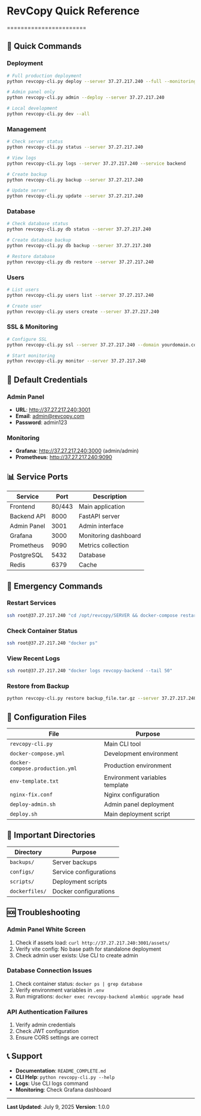 # RevCopy Quick Reference
=======================

## 🚀 Quick Commands

### Deployment
```bash
# Full production deployment
python revcopy-cli.py deploy --server 37.27.217.240 --full --monitoring

# Admin panel only
python revcopy-cli.py admin --deploy --server 37.27.217.240

# Local development
python revcopy-cli.py dev --all
```

### Management
```bash
# Check server status
python revcopy-cli.py status --server 37.27.217.240

# View logs
python revcopy-cli.py logs --server 37.27.217.240 --service backend

# Create backup
python revcopy-cli.py backup --server 37.27.217.240

# Update server
python revcopy-cli.py update --server 37.27.217.240
```

### Database
```bash
# Check database status
python revcopy-cli.py db status --server 37.27.217.240

# Create database backup
python revcopy-cli.py db backup --server 37.27.217.240

# Restore database
python revcopy-cli.py db restore --server 37.27.217.240
```

### Users
```bash
# List users
python revcopy-cli.py users list --server 37.27.217.240

# Create user
python revcopy-cli.py users create --server 37.27.217.240
```

### SSL & Monitoring
```bash
# Configure SSL
python revcopy-cli.py ssl --server 37.27.217.240 --domain yourdomain.com

# Start monitoring
python revcopy-cli.py monitor --server 37.27.217.240
```

## 🔐 Default Credentials

### Admin Panel
- **URL**: http://37.27.217.240:3001
- **Email**: admin@revcopy.com
- **Password**: admin123

### Monitoring
- **Grafana**: http://37.27.217.240:3000 (admin/admin)
- **Prometheus**: http://37.27.217.240:9090

## 📊 Service Ports

| Service | Port | Description |
|---------|------|-------------|
| Frontend | 80/443 | Main application |
| Backend API | 8000 | FastAPI server |
| Admin Panel | 3001 | Admin interface |
| Grafana | 3000 | Monitoring dashboard |
| Prometheus | 9090 | Metrics collection |
| PostgreSQL | 5432 | Database |
| Redis | 6379 | Cache |

## 🚨 Emergency Commands

### Restart Services
```bash
ssh root@37.27.217.240 "cd /opt/revcopy/SERVER && docker-compose restart"
```

### Check Container Status
```bash
ssh root@37.27.217.240 "docker ps"
```

### View Recent Logs
```bash
ssh root@37.27.217.240 "docker logs revcopy-backend --tail 50"
```

### Restore from Backup
```bash
python revcopy-cli.py restore backup_file.tar.gz --server 37.27.217.240
```

## 🔧 Configuration Files

| File | Purpose |
|------|---------|
| `revcopy-cli.py` | Main CLI tool |
| `docker-compose.yml` | Development environment |
| `docker-compose.production.yml` | Production environment |
| `env-template.txt` | Environment variables template |
| `nginx-fix.conf` | Nginx configuration |
| `deploy-admin.sh` | Admin panel deployment |
| `deploy.sh` | Main deployment script |

## 📁 Important Directories

| Directory | Purpose |
|-----------|---------|
| `backups/` | Server backups |
| `configs/` | Service configurations |
| `scripts/` | Deployment scripts |
| `dockerfiles/` | Docker configurations |

## 🆘 Troubleshooting

### Admin Panel White Screen
1. Check if assets load: `curl http://37.27.217.240:3001/assets/`
2. Verify vite config: No base path for standalone deployment
3. Check admin user exists: Use CLI to create admin

### Database Connection Issues
1. Check container status: `docker ps | grep database`
2. Verify environment variables in `.env`
3. Run migrations: `docker exec revcopy-backend alembic upgrade head`

### API Authentication Failures
1. Verify admin credentials
2. Check JWT configuration
3. Ensure CORS settings are correct

## 📞 Support

- **Documentation**: `README_COMPLETE.md`
- **CLI Help**: `python revcopy-cli.py --help`
- **Logs**: Use CLI logs command
- **Monitoring**: Check Grafana dashboard

---

**Last Updated**: July 9, 2025
**Version**: 1.0.0 